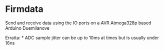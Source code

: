 Firmdata
========

Send and receive data using the IO ports on a AVR Atmega328p based Arduino Duemilanove

Erratta:
	* ADC sample jitter can be up to 10ms at times but is usually under 16ns